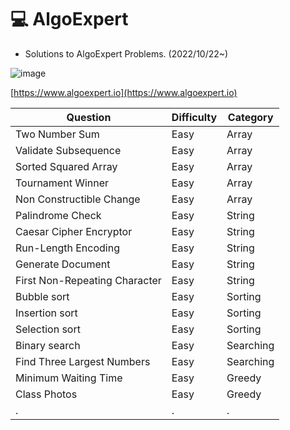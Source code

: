 # :computer: AlgoExpert
* Solutions to AlgoExpert Problems. (2022/10/22~)

![image](https://user-images.githubusercontent.com/96612168/197338677-e16d3029-c2ce-4f9d-8b5e-7df5781c5c34.png)

[https://www.algoexpert.io](https://www.algoexpert.io)


|Question|Difficulty|Category|
|------|---|---|
|Two Number Sum|Easy|Array|
|Validate Subsequence|Easy|Array|
|Sorted Squared Array|Easy|Array|
|Tournament Winner|Easy|Array|
|Non Constructible Change|Easy|Array|
|Palindrome Check|Easy|String|
|Caesar Cipher Encryptor|Easy|String|
|Run-Length Encoding|Easy|String|
|Generate Document|Easy|String|
|First Non-Repeating Character|Easy|String|
|Bubble sort|Easy|Sorting|
|Insertion sort|Easy|Sorting|
|Selection sort|Easy|Sorting|
|Binary search|Easy|Searching|
|Find Three Largest Numbers|Easy|Searching|
|Minimum Waiting Time|Easy|Greedy|
|Class Photos|Easy|Greedy|
|.|.|.|
